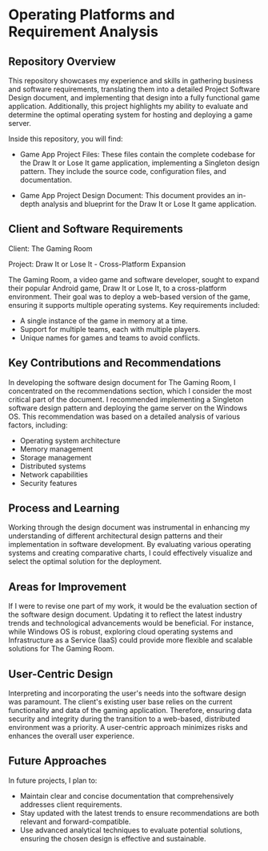 # Operating Platforms and Requirement Analysis

## Repository Overview
This repository showcases my experience and skills in gathering business and software requirements, translating them into a detailed Project Software Design document, and implementing that design into a fully functional game application. Additionally, this project highlights my ability to evaluate and determine the optimal operating system for hosting and deploying a game server. 

Inside this repository, you will find:

* Game App Project Files: These files contain the complete codebase for the Draw It or Lose It game application, implementing a Singleton design pattern. They include the source code, configuration files, and documentation.

* Game App Project Design Document: This document provides an in-depth analysis and blueprint for the Draw It or Lose It game application.


## Client and Software Requirements
Client: The Gaming Room

Project: Draw It or Lose It - Cross-Platform Expansion

The Gaming Room, a video game and software developer, sought to expand their popular Android game, Draw It or Lose It, to a cross-platform environment. Their goal was to deploy a web-based version of the game, ensuring it supports multiple operating systems. Key requirements included:

* A single instance of the game in memory at a time.
* Support for multiple teams, each with multiple players.
* Unique names for games and teams to avoid conflicts.

## Key Contributions and Recommendations

In developing the software design document for The Gaming Room, I concentrated on the recommendations section, which I consider the most critical part of the document. I recommended implementing a Singleton software design pattern and deploying the game server on the Windows OS. This recommendation was based on a detailed analysis of various factors, including:

* Operating system architecture
* Memory management
* Storage management
* Distributed systems
* Network capabilities
* Security features

## Process and Learning

Working through the design document was instrumental in enhancing my understanding of different architectural design patterns and their implementation in software development. By evaluating various operating systems and creating comparative charts, I could effectively visualize and select the optimal solution for the deployment.

## Areas for Improvement

If I were to revise one part of my work, it would be the evaluation section of the software design document. Updating it to reflect the latest industry trends and technological advancements would be beneficial. For instance, while Windows OS is robust, exploring cloud operating systems and Infrastructure as a Service (IaaS) could provide more flexible and scalable solutions for The Gaming Room.

## User-Centric Design

Interpreting and incorporating the user's needs into the software design was paramount. The client's existing user base relies on the current functionality and data of the gaming application. Therefore, ensuring data security and integrity during the transition to a web-based, distributed environment was a priority. A user-centric approach minimizes risks and enhances the overall user experience.

## Future Approaches
In future projects, I plan to:

* Maintain clear and concise documentation that comprehensively addresses client requirements.
* Stay updated with the latest trends to ensure recommendations are both relevant and forward-compatible.
* Use advanced analytical techniques to evaluate potential solutions, ensuring the chosen design is effective and sustainable.
